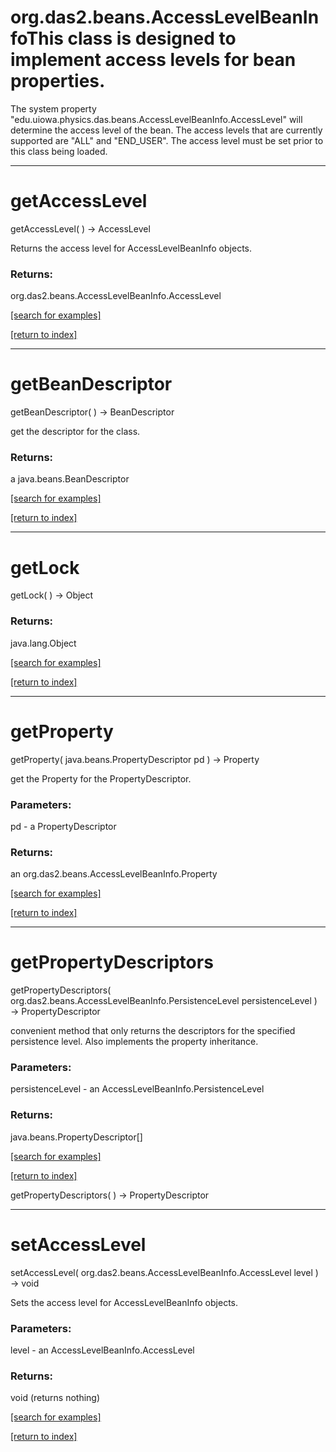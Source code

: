 # org.das2.beans.AccessLevelBeanInfoThis class is designed to implement access levels for bean properties.
 The system property "edu.uiowa.physics.das.beans.AccessLevelBeanInfo.AccessLevel" will
 determine the access level of the bean.  The access levels that are currently supported
 are "ALL" and "END_USER".  The access level must be set prior to this class being loaded.
***
<a name="getAccessLevel"></a>
# getAccessLevel
getAccessLevel(  ) &rarr; AccessLevel

Returns the access level for AccessLevelBeanInfo objects.

### Returns:
org.das2.beans.AccessLevelBeanInfo.AccessLevel


<a href="https://github.com/autoplot/dev/search?q=getAccessLevel&unscoped_q=getAccessLevel">[search for examples]</a>

<a href="https://github.com/autoplot/documentation/blob/master/javadoc/index-all.md">[return to index]</a>

***
<a name="getBeanDescriptor"></a>
# getBeanDescriptor
getBeanDescriptor(  ) &rarr; BeanDescriptor

get the descriptor for the class.

### Returns:
a java.beans.BeanDescriptor


<a href="https://github.com/autoplot/dev/search?q=getBeanDescriptor&unscoped_q=getBeanDescriptor">[search for examples]</a>

<a href="https://github.com/autoplot/documentation/blob/master/javadoc/index-all.md">[return to index]</a>

***
<a name="getLock"></a>
# getLock
getLock(  ) &rarr; Object



### Returns:
java.lang.Object


<a href="https://github.com/autoplot/dev/search?q=getLock&unscoped_q=getLock">[search for examples]</a>

<a href="https://github.com/autoplot/documentation/blob/master/javadoc/index-all.md">[return to index]</a>

***
<a name="getProperty"></a>
# getProperty
getProperty( java.beans.PropertyDescriptor pd ) &rarr; Property

get the Property for the PropertyDescriptor.

### Parameters:
pd - a PropertyDescriptor

### Returns:
an org.das2.beans.AccessLevelBeanInfo.Property


<a href="https://github.com/autoplot/dev/search?q=getProperty&unscoped_q=getProperty">[search for examples]</a>

<a href="https://github.com/autoplot/documentation/blob/master/javadoc/index-all.md">[return to index]</a>

***
<a name="getPropertyDescriptors"></a>
# getPropertyDescriptors
getPropertyDescriptors( org.das2.beans.AccessLevelBeanInfo.PersistenceLevel persistenceLevel ) &rarr; PropertyDescriptor

convenient method that only returns the descriptors for the specified persistence level.
 Also implements the property inheritance.

### Parameters:
persistenceLevel - an AccessLevelBeanInfo.PersistenceLevel

### Returns:
java.beans.PropertyDescriptor[]


<a href="https://github.com/autoplot/dev/search?q=getPropertyDescriptors&unscoped_q=getPropertyDescriptors">[search for examples]</a>

<a href="https://github.com/autoplot/documentation/blob/master/javadoc/index-all.md">[return to index]</a>

getPropertyDescriptors(  ) &rarr; PropertyDescriptor<br>
***
<a name="setAccessLevel"></a>
# setAccessLevel
setAccessLevel( org.das2.beans.AccessLevelBeanInfo.AccessLevel level ) &rarr; void

Sets the access level for AccessLevelBeanInfo objects.

### Parameters:
level - an AccessLevelBeanInfo.AccessLevel

### Returns:
void (returns nothing)


<a href="https://github.com/autoplot/dev/search?q=setAccessLevel&unscoped_q=setAccessLevel">[search for examples]</a>

<a href="https://github.com/autoplot/documentation/blob/master/javadoc/index-all.md">[return to index]</a>

